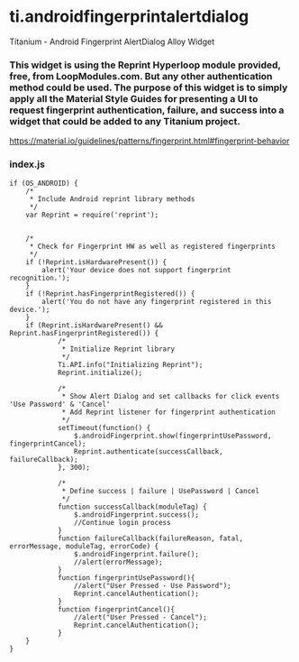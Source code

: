 # ti.androidfingerprintalertdialog
Titanium - Android Fingerprint AlertDialog Alloy Widget

### This widget is using the Reprint Hyperloop module provided, free, from LoopModules.com.  But any other authentication method could be used.  The purpose of this widget is to simply apply all the Material Style Guides for presenting a UI to request fingerprint authentication, failure, and success into a widget that could be added to any Titanium project.

https://material.io/guidelines/patterns/fingerprint.html#fingerprint-behavior


### index.js
```
if (OS_ANDROID) {
	/*
	 * Include Android reprint library methods
	 */
	var Reprint = require('reprint');
	
	
	/*
	 * Check for Fingerprint HW as well as registered fingerprints
	 */
	if (!Reprint.isHardwarePresent()) {
	    alert('Your device does not support fingerprint recognition.');
	}
	if (!Reprint.hasFingerprintRegistered()) {
	    alert('You do not have any fingerprint registered in this device.');
	}
	if (Reprint.isHardwarePresent() && Reprint.hasFingerprintRegistered()) {
			/*
			 * Initialize Reprint library
			 */
			Ti.API.info("Initializing Reprint");
			Reprint.initialize();
			
			/*
			 * Show Alert Dialog and set callbacks for click events 'Use Password' & 'Cancel'
			 * Add Reprint listener for fingerprint authentication
			 */
			setTimeout(function() {
				$.androidFingerprint.show(fingerprintUsePassword, fingerprintCancel);
				Reprint.authenticate(successCallback, failureCallback);
			}, 300);
			
			/*
			 * Define success | failure | UsePassword | Cancel
			 */
			function successCallback(moduleTag) {
				$.androidFingerprint.success();
				//Continue login process
			}
			function failureCallback(failureReason, fatal, errorMessage, moduleTag, errorCode) {
				$.androidFingerprint.failure();
				//alert(errorMessage);
			}
			function fingerprintUsePassword(){
				//alert("User Pressed - Use Password");
				Reprint.cancelAuthentication();
			}
			function fingerprintCancel(){
				//alert("User Pressed - Cancel");
				Reprint.cancelAuthentication();
			}
	}
}
```
	
